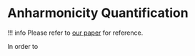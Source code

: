# Anharmonicity Quantification

!!! info
	Please refer to [our paper]() for reference.

In order to 